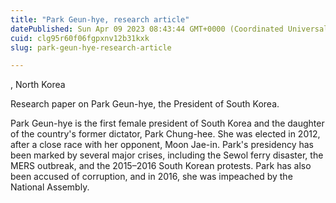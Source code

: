 ```yaml
---
title: "Park Geun-hye, research article"
datePublished: Sun Apr 09 2023 08:43:44 GMT+0000 (Coordinated Universal Time)
cuid: clg95r60f06fgpxnv12b31kxk
slug: park-geun-hye-research-article

---
```


, North Korea

Research paper on Park Geun-hye, the President of South Korea.

Park Geun-hye is the first female president of South Korea and the daughter of the country's former dictator, Park Chung-hee. She was elected in 2012, after a close race with her opponent, Moon Jae-in. Park's presidency has been marked by several major crises, including the Sewol ferry disaster, the MERS outbreak, and the 2015–2016 South Korean protests. Park has also been accused of corruption, and in 2016, she was impeached by the National Assembly.